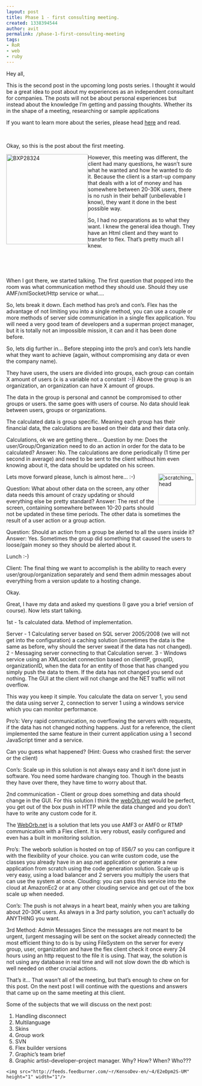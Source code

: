 ```yaml
---
layout: post
title: Phase 1 - first consulting meeting.
created: 1338394544
author: avit
permalink: /phase-1-first-consulting-meeting
tags:
- RoR
- web
- ruby
---
```

<p>Hey all,</p>

<p>This is the second post in the upcoming long posts series. I thought it would be a great idea to post about my experiences as an independent consultant for companies. The posts will not be about personal experiences but instead about the knowledge I’m getting and passing thoughts. Whether its in the shape of a meeting, researching or sample applications</p>

<p>If you want to learn more about the series, please head <a href='http://www.kensodev.com/2009/07/15/this-is-the-beginning/' target='_blank'>here</a> and read.</p>

<p> </p>

<p>Okay, so this is the post about the first meeting.</p>
<img align='left' alt='BXP28324' border='0' height='240' src='http://www.kensodev.com/wp-content/uploads/2009/07/BXP28324.jpg' style='display: inline; margin-left: 0px; margin-right: 0px; border: 0px;' title='BXP28324' width='217' />
<p>However, this meeting was different, the client had many questions, he wasn’t sure what he wanted and how he wanted to do it. Because the client is a start-up company that deals with a lot of money and has somewhere between 20-30K users, there is no rush in their behalf (unbelievable I know), they want it done in the best possible way.</p>

<p>So, I had no preparations as to what they want. I knew the general idea though. They have an Html client and they want to transfer to flex. That’s pretty much all I knew.</p>

<p> </p>

<p> </p>

<p>When I got there, we started talking. The first question that popped into the room was what communication method they should use. Should they use AMF/xmlSocket/Http service or what….</p>

<p>So, lets break it down. Each method has pro’s and con’s. Flex has the advantage of not limiting you into a single method, you can use a couple or more methods of server side communication in a single flex application. You will need a very good team of developers and a superman project manager, but it is totally not an impossible mission, it can and it has been done before.</p>

<p>So, lets dig further in… Before stepping into the pro’s and con’s lets handle what they want to achieve (again, without compromising any data or even the company name).</p>

<p>They have users, the users are divided into groups, each group can contain X amount of users (x is a variable not a constant :-)) Above the group is an organization, an organization can have X amount of groups.</p>

<p>The data in the group is personal and cannot be compromised to other groups or users. the same goes with users of course. No data should leak between users, groups or organizations.</p>

<p>The calculated data is group specific. Meaning each group has their financial data, the calculations are based on their data and their data only.</p>

<p>Calculations, ok we are getting there… Question by me: Does the user/Group/Organization need to do an action in order for the data to be calculated? Answer: No. The calculations are done periodically (1 time per second in average) and need to be sent to the client without him even knowing about it, the data should be updated on his screen.</p>
<img align='right' alt='scratching_head' border='0' height='84' src='http://www.kensodev.com/wp-content/uploads/2009/07/scratching_head.jpg' style='display: inline; margin-left: 0px; margin-right: 0px; border: 0px;' title='scratching_head' width='100' />
<p>Lets move forward please, lunch is almost here… :-)</p>

<p>Question: What about other data on the screen, any other data needs this amount of crazy updating or should everything else be pretty standard? Answer: The rest of the screen, containing somewhere between 10-20 parts should not be updated in these time periods. The other data is sometimes the result of a user action or a group action.</p>

<p>Question: Should an action from a group be alerted to all the users inside it? Answer: Yes. Sometimes the group did something that caused the users to loose/gain money so they should be alerted about it.</p>

<p>Lunch :-)</p>

<p>Client: The final thing we want to accomplish is the ability to reach every user/group/organization separately and send them admin messages about everything from a version update to a hosting change.</p>

<p>Okay.</p>

<p>Great, I have my data and asked my questions (I gave you a brief version of course). Now lets start talking.</p>

<p>1st - 1s calculated data. Method of implementation.</p>

<p>Server - 1 Calculating server based on SQL server 2005/2008 (we will not get into the configuration) a caching solution (sometimes the data is the same as before, why should the server sweat if the data has not changed). 2 - Messaging server connecting to that Calculation server. 3 - Windows service using an XMLsocket connection based on clientIP, groupID, organizationID, when the data for an entity of those that has changed you simply push the data to them. If the data has not changed you send out nothing. The GUI at the client will not change and the NET traffic will not overflow.</p>

<p>This way you keep it simple. You calculate the data on server 1, you send the data using server 2, connection to server 1 using a windows service which you can monitor performance.</p>

<p>Pro’s: Very rapid communication, no overflowing the servers with requests, if the data has not changed nothing happens. Just for a reference, the client implemented the same feature in their current application using a 1 second JavaScript timer and a service.</p>

<p>Can you guess what happened? (Hint: Guess who crashed first: the server or the client)</p>

<p>Con’s: Scale up in this solution is not always easy and it isn’t done just in software. You need some hardware changing too. Though in the beasts they have over there, they have time to worry about that.</p>

<p>2nd communication - Client or group does something and data should change in the GUI. For this solution I think the <a href='http://www.themidnightcoders.com/products/weborb-for-net/overview.html' target='_blank'>webOrb.net</a> would be perfect, you get out of the box push in HTTP while the data changed and you don’t have to write any custom code for it.</p>

<p>The <a href='http://www.themidnightcoders.com/products/weborb-for-net/overview.html' target='_blank'>WebOrb.net</a> is a solution that lets you use AMF3 or AMF0 or RTMP communication with a Flex client. It is very robust, easily configured and even has a built in monitoring solution.</p>

<p>Pro’s: The weborb solution is hosted on top of IIS6/7 so you can configure it with the flexibility of your choice. you can write custom code, use the classes you already have in an asp.net application or generate a new application from scratch using the code generation solution. Scale up is very easy, using a load balancer and 2 servers you multiply the users that can use the system at once. Clouding: you can pass this service into the cloud at AmazonEc2 or at any other clouding service and get out of the box scale up when needed.</p>

<p>Con’s: The push is not always in a heart beat, mainly when you are talking about 20-30K users. As always in a 3rd party solution, you can’t actually do ANYTHING you want.</p>

<p>3rd Method: Admin Messages Since the messages are not meant to be urgent, (urgent messaging will be sent on the socket already connected) the most efficient thing to do is by using FileSystem on the server for every group, user, organization and have the flex client check it once every 24 hours using an http request to the file it is using. That way, the solution is not using any database in real time and will not slow down the db which is well needed on other crucial actions.</p>

<p>That’s it… That wasn’t all of the meeting, but that’s enough to chew on for this post. On the next post I will continue with the questions and answers that came up on the same meeting at this client.</p>

<p>Some of the subjects that we will discuss on the next post:</p>

<ol>
<li>Handling disconnect</li>

<li>Multilanguage</li>

<li>Skins</li>

<li>Group work</li>

<li>SVN</li>

<li>Flex builder versions</li>

<li>Graphic’s team brief</li>

<li>Graphic artist–developer–project manager. Why? How? When? Who???</li>
</ol>
      
    <img src="http://feeds.feedburner.com/~r/KensoDev-en/~4/E2eDpm2S-UM" height="1" width="1"/>
